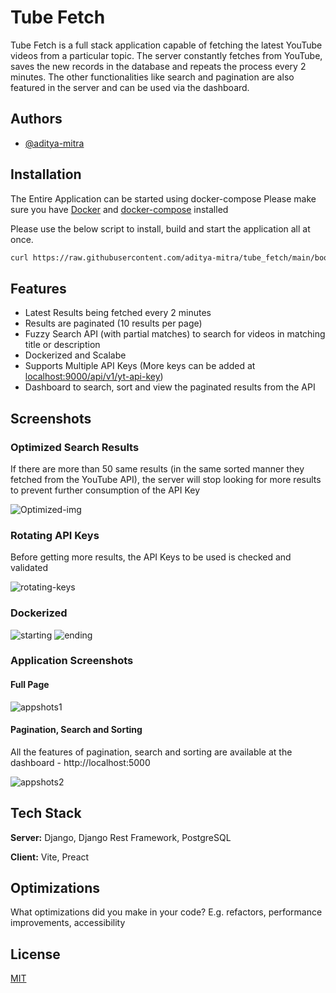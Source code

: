 # Tube Fetch

Tube Fetch is a full stack application capable of fetching the latest YouTube videos from a particular topic.
The server constantly fetches from YouTube, saves the new records in the database and repeats the process every 2 minutes.
The other functionalities like search and pagination are also featured in the server and can be used via the dashboard.




## Authors

- [@aditya-mitra](https://www.github.com/aditya-mitra)

  
## Installation

The Entire Application can be started using docker-compose
Please make sure you have [Docker](https://docs.docker.com/engine/install/ubuntu/) and [docker-compose](https://docs.docker.com/compose/install/) installed

Please use the below script to install, build and start the application all at once.


```bash
curl https://raw.githubusercontent.com/aditya-mitra/tube_fetch/main/bootstrap.sh | bash
```

## Features

- Latest Results being fetched every 2 minutes
- Results are paginated (10 results per page)
- Fuzzy Search API (with partial matches) to search for videos in matching title or description
- Dockerized and Scalabe
- Supports Multiple API Keys (More keys can be added at [localhost:9000/api/v1/yt-api-key](http://localhost:9000/api/v1/yt-api-key))
- Dashboard to search, sort and view the paginated results from the API


## Screenshots

### Optimized Search Results

If there are more than 50 same results (in the same sorted manner they fetched from the YouTube API), the server will stop looking for more results to prevent further consumption of the API Key

![Optimized-img](https://user-images.githubusercontent.com/55396651/134217275-132ff870-a7f3-46cc-9c29-dce0b801144e.png)

### Rotating API Keys

Before getting more results, the API Keys to be used is checked and validated

![rotating-keys](https://user-images.githubusercontent.com/55396651/134301346-506a4784-0c2c-4439-9916-27f7279d1fa6.png)

### Dockerized

![starting](https://i.ibb.co/C8SYyS0/image.png)
![ending](https://i.ibb.co/230Pg5W/image.png)

### Application Screenshots

#### Full Page

![appshots1](https://i.ibb.co/R4RDdZW/image.png)

#### Pagination, Search and Sorting

All the features of pagination, search and sorting are available at the dashboard - http://localhost:5000

![appshots2](https://user-images.githubusercontent.com/55396651/134302317-cfa052c6-02f7-42f2-9720-97c23eeeb0b4.png)
## Tech Stack

**Server:** Django, Django Rest Framework, PostgreSQL

**Client:** Vite, Preact

  
## Optimizations

What optimizations did you make in your code? E.g. refactors, performance improvements, accessibility

  
## License

[MIT](https://choosealicense.com/licenses/mit/)

  